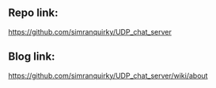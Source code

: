 ## Repo link: 

https://github.com/simranquirky/UDP_chat_server

## Blog link:

https://github.com/simranquirky/UDP_chat_server/wiki/about
